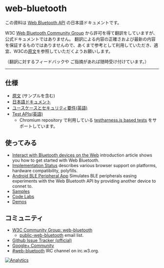 web-bluetooth
=============

この資料は [Web Bluetooth API](https://webbluetoothcg.github.io/web-bluetooth/) の日本語ドキュメントです。

W3C [Web Bluetooth Community Group](http://www.w3.org/community/web-bluetooth/) から許可を得て翻訳をしていますが、公式ドキュメントではありません。
翻訳による内容の正確さおよび最新の内容を保証するものではありませんので、あくまで参考として利用していただき、適宜、W3Cの[原文](https://webbluetoothcg.github.io/web-bluetooth/)を参照していただくようお願いします。

（翻訳に対するフィードバックや ご指摘があれば随時受け付けています。）

-------------

仕様
-------------
* [原文](https://webbluetoothcg.github.io/web-bluetooth/) (サンプルを含む)
* [日本語ドキュメント](https://tkybpp.github.io/web-bluetooth-jp/)
* [ユースケースとセキュリティ要件(英語)](https://webbluetoothcg.github.io/web-bluetooth/use-cases.html) 
* [Test APIs(英語)](https://webbluetoothcg.github.io/web-bluetooth/tests/)
  * Chromium repository で利用している [testharness.js based tests](https://code.google.com/p/chromium/codesearch/#chromium/src/third_party/WebKit/LayoutTests/bluetooth/) をサポートしています。

使ってみる
----------

* [Interact with Bluetooth devices on the Web](https://developers.google.com/web/updates/2015/07/interact-with-ble-devices-on-the-web) introduction article shows you how to get started with Web Bluetooth.
* [Implementation Status](implementation-status.md) describes various browser support on platforms, hardware compatibility, polyfills.
* [Android BLE Peripheral App](https://github.com/WebBluetoothCG/ble-test-peripheral-android) Simulates BLE peripherals easing experiments with the Web Bluetooth API by providing another device to connet to.
* [Samples](https://googlechrome.github.io/samples/web-bluetooth/index.html)
* [Code Labs](https://github.com/googlecodelabs?query=bluetooth)
* [Demos](https://github.com/WebBluetoothCG/demos)

コミュニティ
-------------

* [W3C Community Group: web-bluetooth](http://www.w3.org/community/web-bluetooth/)
  * [public-web-bluetooth](http://lists.w3.org/Archives/Public/public-web-bluetooth/) email list.
* [Github Issue Tracker (official)](https://github.com/WebBluetoothCG/web-bluetooth/issues)
* [Google+ Community](https://plus.google.com/communities/108953318610326025178)
* [#web-bluetooth](http://irc.w3.org/?channels=web-bluetooth) IRC channel on irc.w3.org.


[![Analytics](https://ga-beacon.appspot.com/UA-81839949-2/readme)](https://github.com/tkybpp/web-bluetooth-jp)
